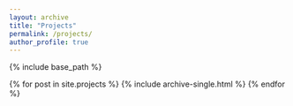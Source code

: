 ```yaml
---
layout: archive
title: "Projects"
permalink: /projects/
author_profile: true
---
```


{% include base_path %}


{% for post in site.projects %}
  {% include archive-single.html %}
{% endfor %}



